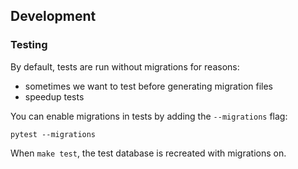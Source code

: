 
## Development

### Testing

By default, tests are run without migrations for reasons:
* sometimes we want to test before generating migration files
* speedup tests

You can enable migrations in tests by adding the `--migrations` flag:

    pytest --migrations

When `make test`, the test database is recreated with migrations on.
